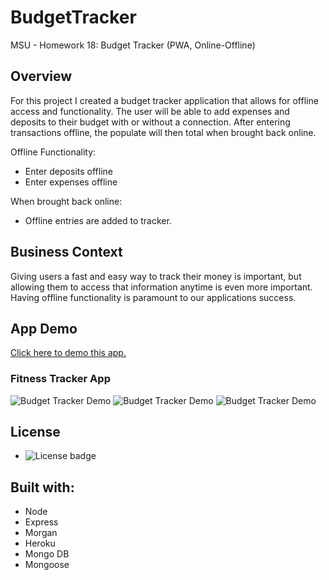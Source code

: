 # BudgetTracker
MSU - Homework 18: Budget Tracker (PWA, Online-Offline)

## Overview
For this project I created a budget tracker application that allows for offline access and functionality.
The user will be able to add expenses and deposits to their budget with or without a connection. After entering transactions offline, the populate will then total when brought back online.

Offline Functionality:
  * Enter deposits offline
  * Enter expenses offline

When brought back online:
  * Offline entries are added to tracker.

## Business Context
Giving users a fast and easy way to track their money is important, but allowing them to access that information anytime is even more important. Having offline functionality is paramount to our applications success.

## App Demo
[Click here to demo this app.](https://blooming-mesa-02809.herokuapp.com/)

### Fitness Tracker App
![Budget Tracker Demo](/public/assets/images/demo1.png)
![Budget Tracker Demo](/public/assets/images/demo2.png)
![Budget Tracker Demo](/public/assets/images/demo3.png)

## License
* ![License badge](https://img.shields.io/badge/License-MIT-green)

## Built with:
* Node
* Express
* Morgan
* Heroku
* Mongo DB
* Mongoose